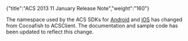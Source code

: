 {"title":"ACS 2013 11 January Release Note","weight":"160"} 

The namespace used by the ACS SDKs for [Android](/docs/appc/Mobile_Backend_Services/Mobile_Backend_Services_Guide/Mobile_Backend_Services_SDKs/AMPLIFY_Appcelerator_Platform_Services_SDK_for_Android_Mobile_Backend_Services/) and [iOS](/docs/appc/Mobile_Backend_Services/Mobile_Backend_Services_Guide/Mobile_Backend_Services_SDKs/AMPLIFY_Appcelerator_Platform_Services_SDK_for_iOS_Mobile_Backend_Services/) has changed from Cocoafish to ACSClient. The documentation and sample code has been updated to reflect this change.